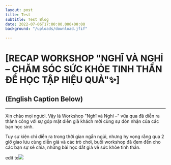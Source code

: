 ```yaml
---
layout: post
title: Test
subtitle: Test Blog
date: 2022-07-06T17:00:00.000+00:00
background: "/uploads/download.jfif"

---
```

# \[RECAP WORKSHOP "NGHĨ VÀ NGHỈ – CHĂM SÓC SỨC KHỎE TINH THẦN ĐỂ HỌC TẬP HIỆU QUẢ"✨\]

## (English Caption Below)

***

Xin chào mọi người. Vậy là Workshop "Nghĩ và Nghỉ –" vừa qua đã diễn ra thành công với sự góp mặt diễn giả khách mời cùng sự đón nhận của các bạn học sinh.

Tuy sự kiện chỉ diễn ra trong thời gian ngắn ngủi, nhưng hy vọng rằng qua 2 giờ giao lưu cùng diễn giả và các trò chơi, buổi workshop đã đem đến cho các bạn sự sẻ chia, những bài học đắt giá về sức khỏe tinh thần.

edit te![](Latibule/uploads/download-1.jpg)